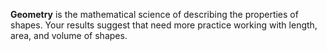**Geometry** is the mathematical science of describing the properties of shapes. Your results suggest that need more practice working with length, area, and volume of shapes.
